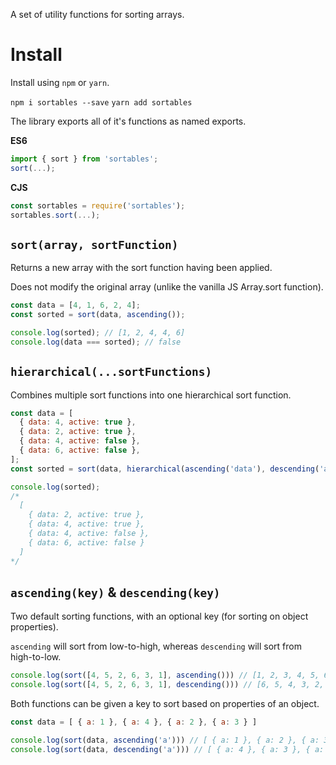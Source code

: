 A set of utility functions for sorting arrays.

# Install

Install using `npm` or `yarn`.

`npm i sortables --save`
`yarn add sortables`

The library exports all of it's functions as named exports.

**ES6**

```javascript
import { sort } from 'sortables';
sort(...);
```

**CJS**

```javascript
const sortables = require('sortables');
sortables.sort(...);
```

## `sort(array, sortFunction)`

Returns a new array with the sort function having been applied.

Does not modify the original array (unlike the vanilla JS Array.sort function).

```javascript
const data = [4, 1, 6, 2, 4];
const sorted = sort(data, ascending());

console.log(sorted); // [1, 2, 4, 4, 6]
console.log(data === sorted); // false
```

## `hierarchical(...sortFunctions)`

Combines multiple sort functions into one hierarchical sort function.

```javascript
const data = [
  { data: 4, active: true },
  { data: 2, active: true },
  { data: 4, active: false },
  { data: 6, active: false },
];
const sorted = sort(data, hierarchical(ascending('data'), descending('active')));

console.log(sorted);
/*
  [
    { data: 2, active: true },
    { data: 4, active: true },
    { data: 4, active: false },
    { data: 6, active: false }
  ]
*/
```

## `ascending(key)` & `descending(key)`

Two default sorting functions, with an optional key (for sorting on object properties).

`ascending` will sort from low-to-high, whereas `descending` will sort from high-to-low.

```javascript
console.log(sort([4, 5, 2, 6, 3, 1], ascending())) // [1, 2, 3, 4, 5, 6]
console.log(sort([4, 5, 2, 6, 3, 1], descending())) // [6, 5, 4, 3, 2, 1]
```

Both functions can be given a key to sort based on properties of an object.

```javascript
const data = [ { a: 1 }, { a: 4 }, { a: 2 }, { a: 3 } ]

console.log(sort(data, ascending('a'))) // [ { a: 1 }, { a: 2 }, { a: 3 }, { a: 4 } ]
console.log(sort(data, descending('a'))) // [ { a: 4 }, { a: 3 }, { a: 2 }, { a: 1 } ]
